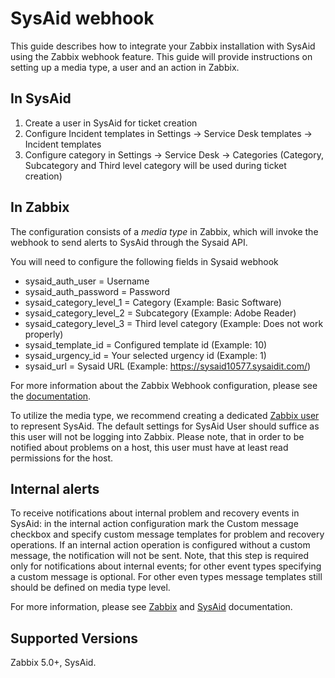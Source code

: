
# SysAid webhook 

This guide describes how to integrate your Zabbix installation with SysAid using the Zabbix webhook feature. This guide will provide instructions on setting up a media type, a user and an action in Zabbix.

## In SysAid

1. Create a user in SysAid for ticket creation
2. Configure Incident templates in Settings -> Service Desk templates -> Incident templates
3. Configure category in Settings -> Service Desk -> Categories (Category, Subcategory and Third level category will be used during ticket creation)

## In Zabbix

The configuration consists of a _media type_ in Zabbix, which will invoke the webhook to send alerts to SysAid through the Sysaid API.

You will need to configure the following fields in Sysaid webhook

* sysaid_auth_user = Username
* sysaid_auth_password = Password 
* sysaid_category_level_1 = Category (Example: Basic Software)
* sysaid_category_level_2 = Subcategory (Example: Adobe Reader)
* sysaid_category_level_3 = Third level category (Example: Does not work properly)
* sysaid_template_id = Configured template id (Example: 10)
* sysaid_urgency_id = Your selected urgency id (Example: 1)
* sysaid_url = Sysaid URL (Example: https://sysaid10577.sysaidit.com/)



For more information about the Zabbix Webhook configuration, please see the [documentation](https://www.zabbix.com/documentation/6.0/manual/config/notifications/media/webhook).

To utilize the media type, we recommend creating a dedicated [Zabbix user](https://www.zabbix.com/documentation/6.0/manual/web_interface/frontend_sections/administration/users) to represent SysAid. The default settings for SysAid User should suffice as this user will not be logging into Zabbix. Please note, that in order to be notified about problems on a host, this user must have at least read permissions for the host.  

## Internal alerts
To receive notifications about internal problem and recovery events in SysAid: in the internal action configuration mark the Custom message checkbox and specify custom message templates for problem and recovery operations. 
If an internal action operation is configured without a custom message, the notification will not be sent. 
Note, that this step is required only for notifications about internal events; for other event types specifying a custom message is optional. For other even types message templates still should be defined on media type level.

For more information, please see [Zabbix](https://www.zabbix.com/documentation/6.0/manual/config/notifications) and [SysAid](http://cdn1.SysAid.com/SysAidUserManual.pdf) documentation.

## Supported Versions

Zabbix 5.0+, SysAid.
